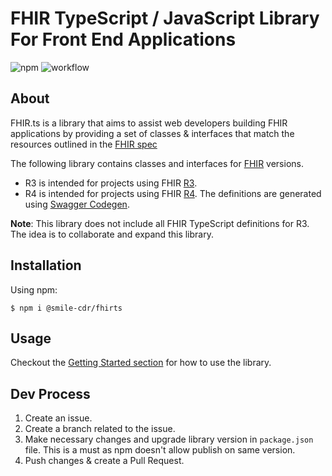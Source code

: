# FHIR TypeScript / JavaScript Library For Front End Applications

![npm](https://img.shields.io/npm/v/@smile-cdr/fhirts) ![workflow](https://github.com/smilecdr/FHIR.ts/actions/workflows/npm-publish.yml/badge.svg)

## About 

FHIR.ts is a library that aims to assist web developers building FHIR applications by providing a set of classes & interfaces that match the resources outlined in the [FHIR spec](https://www.hl7.org/fhir/)

The following library contains classes and interfaces for [FHIR](https://www.hl7.org/fhir/) versions.

* R3 is intended for projects using FHIR [R3](https://www.hl7.org/fhir/stu3/).
* R4 is intended for projects using FHIR  [R4](http://hl7.org/fhir/index.html). The definitions are generated using [Swagger Codegen](https://github.com/swagger-api/swagger-codegen).


**Note**: This library does not include all FHIR TypeScript definitions for R3. The idea is to collaborate and expand this library.

## Installation

Using npm:
```shell
$ npm i @smile-cdr/fhirts
```

## Usage

Checkout the [Getting Started section](GETTINGSTARTED.md) for how to use the library.

## Dev Process

1. Create an issue.
2. Create a branch related to the issue.
3. Make necessary changes and upgrade library version in `package.json` file. This is a must as npm doesn't allow publish on same version.
4. Push changes & create a Pull Request.


